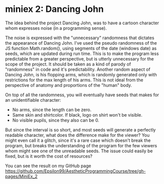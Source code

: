 # miniex 2: Dancing John

The idea behind the project Dancing John, was to have a cartoon character whom expresses noise (in a programming sense).

The noise is expressed with the "unnecessary" randomness that dictates the appearance of Dancing John. 
  I've used the pseudo randomness of the JS function Math.random(), using segments of the date (windows date) as seeds, which are updated during run time. This is to make the program less predictable from a greater perspective, but is utterly unnecessary for the scope of the project. It should be taken as a kind of parody of "randomness" in code and it's predictability.
  Another random aspect of Dancing John, is his flopping arms, which is randomly generated only with restrictions for the max length of his arms. This is not ideal from the perspective of anatomy and proportions of the "human" body.

On top of all the randomness, you will eventually have seeds that makes for an unidentifiable character:
* No arms, since the length can be zero.
* Same skin and shirtcolor. If black, logo on shirt won't be visible.
* No visible pupils, since they also can be 0.

 But since the interval is so short, and most seeds will generate a perfectly readable character, what does the difference make for the viewer? You might even call it a glitch, since it's a rare case which doesn't break the program, but breaks the understanding of the program for the few viewers whom might see one of the unreadable seeds. The issue could easily be fixed, but is it worth the cost of resources? 

 You can see the result on my GitHub page
 https://github.com/Epsilon99/AestheticProgrammingCourse/tree/gh-pages/MiniEx_2